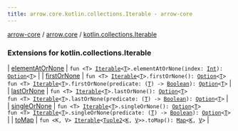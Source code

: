 ```yaml
---
title: arrow.core.kotlin.collections.Iterable - arrow-core
---
```


[arrow-core](../../index.html) / [arrow.core](../index.html) / [kotlin.collections.Iterable](./index.html)

### Extensions for kotlin.collections.Iterable

| [elementAtOrNone](element-at-or-none.html) | `fun <T> `[`Iterable`](https://kotlinlang.org/api/latest/jvm/stdlib/kotlin.collections/-iterable/index.html)`<`[`T`](element-at-or-none.html#T)`>.elementAtOrNone(index: `[`Int`](https://kotlinlang.org/api/latest/jvm/stdlib/kotlin/-int/index.html)`): `[`Option`](../-option/index.html)`<`[`T`](element-at-or-none.html#T)`>` |
| [firstOrNone](first-or-none.html) | `fun <T> `[`Iterable`](https://kotlinlang.org/api/latest/jvm/stdlib/kotlin.collections/-iterable/index.html)`<`[`T`](first-or-none.html#T)`>.firstOrNone(): `[`Option`](../-option/index.html)`<`[`T`](first-or-none.html#T)`>`<br>`fun <T> `[`Iterable`](https://kotlinlang.org/api/latest/jvm/stdlib/kotlin.collections/-iterable/index.html)`<`[`T`](first-or-none.html#T)`>.firstOrNone(predicate: (`[`T`](first-or-none.html#T)`) -> `[`Boolean`](https://kotlinlang.org/api/latest/jvm/stdlib/kotlin/-boolean/index.html)`): `[`Option`](../-option/index.html)`<`[`T`](first-or-none.html#T)`>` |
| [lastOrNone](last-or-none.html) | `fun <T> `[`Iterable`](https://kotlinlang.org/api/latest/jvm/stdlib/kotlin.collections/-iterable/index.html)`<`[`T`](last-or-none.html#T)`>.lastOrNone(): `[`Option`](../-option/index.html)`<`[`T`](last-or-none.html#T)`>`<br>`fun <T> `[`Iterable`](https://kotlinlang.org/api/latest/jvm/stdlib/kotlin.collections/-iterable/index.html)`<`[`T`](last-or-none.html#T)`>.lastOrNone(predicate: (`[`T`](last-or-none.html#T)`) -> `[`Boolean`](https://kotlinlang.org/api/latest/jvm/stdlib/kotlin/-boolean/index.html)`): `[`Option`](../-option/index.html)`<`[`T`](last-or-none.html#T)`>` |
| [singleOrNone](single-or-none.html) | `fun <T> `[`Iterable`](https://kotlinlang.org/api/latest/jvm/stdlib/kotlin.collections/-iterable/index.html)`<`[`T`](single-or-none.html#T)`>.singleOrNone(): `[`Option`](../-option/index.html)`<`[`T`](single-or-none.html#T)`>`<br>`fun <T> `[`Iterable`](https://kotlinlang.org/api/latest/jvm/stdlib/kotlin.collections/-iterable/index.html)`<`[`T`](single-or-none.html#T)`>.singleOrNone(predicate: (`[`T`](single-or-none.html#T)`) -> `[`Boolean`](https://kotlinlang.org/api/latest/jvm/stdlib/kotlin/-boolean/index.html)`): `[`Option`](../-option/index.html)`<`[`T`](single-or-none.html#T)`>` |
| [toMap](to-map.html) | `fun <K, V> `[`Iterable`](https://kotlinlang.org/api/latest/jvm/stdlib/kotlin.collections/-iterable/index.html)`<`[`Tuple2`](../-tuple2/index.html)`<`[`K`](to-map.html#K)`, `[`V`](to-map.html#V)`>>.toMap(): `[`Map`](https://kotlinlang.org/api/latest/jvm/stdlib/kotlin.collections/-map/index.html)`<`[`K`](to-map.html#K)`, `[`V`](to-map.html#V)`>` |

